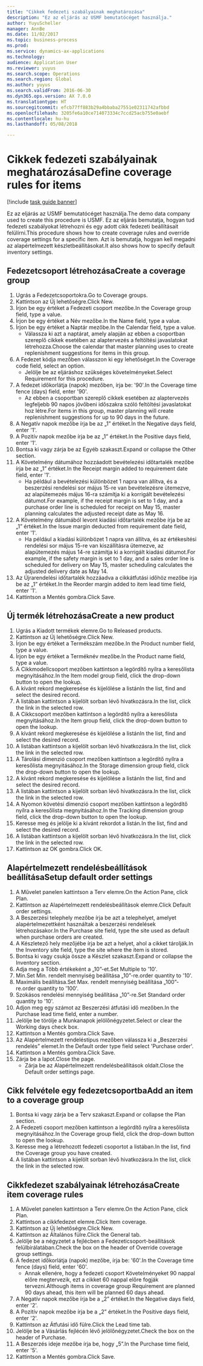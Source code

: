 ```yaml
--- 
title: "Cikkek fedezeti szabályainak meghatározása"
description: "Ez az eljárás az USMF bemutatócéget használja."
author: YuyuScheller
manager: AnnBe
ms.date: 11/02/2017
ms.topic: business-process
ms.prod: 
ms.service: dynamics-ax-applications
ms.technology: 
audience: Application User
ms.reviewer: yuyus
ms.search.scope: Operations
ms.search.region: Global
ms.author: yuyus
ms.search.validFrom: 2016-06-30
ms.dyn365.ops.version: AX 7.0.0
ms.translationtype: HT
ms.sourcegitcommit: efcb77ff883b29a4bbaba27551e02311742afbbd
ms.openlocfilehash: 3205fe6a10ce714073334c7ccd25acb755e0aebf
ms.contentlocale: hu-hu
ms.lasthandoff: 05/08/2018

---
```

# <a name="define-coverage-rules-for-items"></a><span data-ttu-id="e5090-103">Cikkek fedezeti szabályainak meghatározása</span><span class="sxs-lookup"><span data-stu-id="e5090-103">Define coverage rules for items</span></span>

[!include [task guide banner](../../includes/task-guide-banner.md)]

<span data-ttu-id="e5090-104">Ez az eljárás az USMF bemutatócéget használja.</span><span class="sxs-lookup"><span data-stu-id="e5090-104">The demo data company used to create this procedure is USMF.</span></span> <span data-ttu-id="e5090-105">Ez az eljárás bemutatja, hogyan tud fedezeti szabályokat létrehozni és egy adott cikk fedezeti beállításait felülírni.</span><span class="sxs-lookup"><span data-stu-id="e5090-105">This procedure shows how to create coverage rules and override coverage settings for a specific item.</span></span> <span data-ttu-id="e5090-106">Azt is bemutatja, hogyan kell megadni az alapértelmezett készletbeállításokat.</span><span class="sxs-lookup"><span data-stu-id="e5090-106">It also shows how to specify default inventory settings.</span></span>


## <a name="create-a-coverage-group"></a><span data-ttu-id="e5090-107">Fedezetcsoport létrehozása</span><span class="sxs-lookup"><span data-stu-id="e5090-107">Create a coverage group</span></span>
1. <span data-ttu-id="e5090-108">Ugrás a Fedezetcsoportokra.</span><span class="sxs-lookup"><span data-stu-id="e5090-108">Go to Coverage groups.</span></span>
2. <span data-ttu-id="e5090-109">Kattintson az Új lehetőségre.</span><span class="sxs-lookup"><span data-stu-id="e5090-109">Click New.</span></span>
3. <span data-ttu-id="e5090-110">Írjon be egy értéket a Fedezeti csoport mezőbe.</span><span class="sxs-lookup"><span data-stu-id="e5090-110">In the Coverage group field, type a value.</span></span>
4. <span data-ttu-id="e5090-111">Írjon be egy értéket a Név mezőbe.</span><span class="sxs-lookup"><span data-stu-id="e5090-111">In the Name field, type a value.</span></span>
5. <span data-ttu-id="e5090-112">Írjon be egy értéket a Naptár mezőbe.</span><span class="sxs-lookup"><span data-stu-id="e5090-112">In the Calendar field, type a value.</span></span>
    * <span data-ttu-id="e5090-113">Válassza ki azt a naptárat, amely alapján az ebben a csoportban szereplő cikkek esetében az alaptervezés a feltöltési javaslatokat létrehozza.</span><span class="sxs-lookup"><span data-stu-id="e5090-113">Choose the calendar that master planning uses to create replenishment suggestions for items in this group.</span></span>  
6. <span data-ttu-id="e5090-114">A Fedezet kódja mezőben válasszon ki egy lehetőséget.</span><span class="sxs-lookup"><span data-stu-id="e5090-114">In the Coverage code field, select an option.</span></span>
    * <span data-ttu-id="e5090-115">Jelölje be az eljáráshoz szükséges követelményeket.</span><span class="sxs-lookup"><span data-stu-id="e5090-115">Select Requirement for this procedure.</span></span>  
7. <span data-ttu-id="e5090-116">A fedezet időkorlátja (napok) mezőben, írja be: '90'.</span><span class="sxs-lookup"><span data-stu-id="e5090-116">In the Coverage time fence (days) field, enter '90'.</span></span>
    * <span data-ttu-id="e5090-117">Az ebben a csoportban szereplő cikkek esetében az alaptervezés legfeljebb 90 napos jövőbeni időszakra szóló feltöltési javaslatokat hoz létre.</span><span class="sxs-lookup"><span data-stu-id="e5090-117">For items in this group, master planning will create replenishment suggestions for up to 90 days in the future.</span></span>  
8. <span data-ttu-id="e5090-118">A Negatív napok mezőbe írja be az „1” értéket.</span><span class="sxs-lookup"><span data-stu-id="e5090-118">In the Negative days field, enter '1'.</span></span>
9. <span data-ttu-id="e5090-119">A Pozitív napok mezőbe írja be az „1” értéket.</span><span class="sxs-lookup"><span data-stu-id="e5090-119">In the Positive days field, enter '1'.</span></span>
10. <span data-ttu-id="e5090-120">Bontsa ki vagy zárja be az Egyéb szakaszt.</span><span class="sxs-lookup"><span data-stu-id="e5090-120">Expand or collapse the Other section.</span></span>
11. <span data-ttu-id="e5090-121">A Követelmény dátumához hozzáadott bevételezési időtartalék mezőbe írja be az „1” értéket.</span><span class="sxs-lookup"><span data-stu-id="e5090-121">In the Receipt margin added to requirement date field, enter '1'.</span></span>
    * <span data-ttu-id="e5090-122">Ha például a bevételezési különbözet 1 napra van állítva, és a beszerzési rendelési sor május 15-re van bevételezésre ütemezve, az alapütemezés május 16-ra számítja ki a korrigált bevételezési dátumot.</span><span class="sxs-lookup"><span data-stu-id="e5090-122">For example, if the receipt margin is set to 1 day, and a purchase order line is scheduled for receipt on May 15, master planning calculates the adjusted receipt date as May 16.</span></span>  
12. <span data-ttu-id="e5090-123">A Követelmény dátumából levont kiadási időtartalék mezőbe írja be az „1” értéket.</span><span class="sxs-lookup"><span data-stu-id="e5090-123">In the Issue margin deducted from requirement date field, enter '1'.</span></span>
    * <span data-ttu-id="e5090-124">Ha például a kiadási különbözet 1 napra van állítva, és az értékesítési rendelési sor május 15-re van kiszállításra ütemezve, az alapütemezés május 14-re számítja ki a korrigált kiadási dátumot.</span><span class="sxs-lookup"><span data-stu-id="e5090-124">For example, if the safety margin is set to 1 day, and a sales order line is scheduled for delivery on May 15, master scheduling calculates the adjusted delivery date as May 14.</span></span>  
13. <span data-ttu-id="e5090-125">Az Újrarendelési időtartalék hozzáadva a cikkátfutási időhöz mezőbe írja be az „1” értéket.</span><span class="sxs-lookup"><span data-stu-id="e5090-125">In the Reorder margin added to item lead time field, enter '1'.</span></span>
14. <span data-ttu-id="e5090-126">Kattintson a Mentés gombra.</span><span class="sxs-lookup"><span data-stu-id="e5090-126">Click Save.</span></span>

## <a name="create-a-new-product"></a><span data-ttu-id="e5090-127">Új termék létrehozása</span><span class="sxs-lookup"><span data-stu-id="e5090-127">Create a new product</span></span>
1. <span data-ttu-id="e5090-128">Ugrás a Kiadott termékek elemre.</span><span class="sxs-lookup"><span data-stu-id="e5090-128">Go to Released products.</span></span>
2. <span data-ttu-id="e5090-129">Kattintson az Új lehetőségre.</span><span class="sxs-lookup"><span data-stu-id="e5090-129">Click New.</span></span>
3. <span data-ttu-id="e5090-130">Írjon be egy értéket a Termékszám mezőbe.</span><span class="sxs-lookup"><span data-stu-id="e5090-130">In the Product number field, type a value.</span></span>
4. <span data-ttu-id="e5090-131">Írjon be egy értéket a Terméknév mezőbe.</span><span class="sxs-lookup"><span data-stu-id="e5090-131">In the Product name field, type a value.</span></span>
5. <span data-ttu-id="e5090-132">A Cikkmodellcsoport mezőben kattintson a legördítő nyílra a keresőlista megnyitásához.</span><span class="sxs-lookup"><span data-stu-id="e5090-132">In the Item model group field, click the drop-down button to open the lookup.</span></span>
6. <span data-ttu-id="e5090-133">A kívánt rekord megkeresése és kijelölése a listán</span><span class="sxs-lookup"><span data-stu-id="e5090-133">In the list, find and select the desired record.</span></span>
7. <span data-ttu-id="e5090-134">A listában kattintson a kijelölt sorban lévő hivatkozásra.</span><span class="sxs-lookup"><span data-stu-id="e5090-134">In the list, click the link in the selected row.</span></span>
8. <span data-ttu-id="e5090-135">A Cikkcsoport mezőben kattintson a legördítő nyílra a keresőlista megnyitásához.</span><span class="sxs-lookup"><span data-stu-id="e5090-135">In the Item group field, click the drop-down button to open the lookup.</span></span>
9. <span data-ttu-id="e5090-136">A kívánt rekord megkeresése és kijelölése a listán</span><span class="sxs-lookup"><span data-stu-id="e5090-136">In the list, find and select the desired record.</span></span>
10. <span data-ttu-id="e5090-137">A listában kattintson a kijelölt sorban lévő hivatkozásra.</span><span class="sxs-lookup"><span data-stu-id="e5090-137">In the list, click the link in the selected row.</span></span>
11. <span data-ttu-id="e5090-138">A Tárolási dimenzió csoport mezőben kattintson a legördítő nyílra a keresőlista megnyitásához.</span><span class="sxs-lookup"><span data-stu-id="e5090-138">In the Storage dimension group field, click the drop-down button to open the lookup.</span></span>
12. <span data-ttu-id="e5090-139">A kívánt rekord megkeresése és kijelölése a listán</span><span class="sxs-lookup"><span data-stu-id="e5090-139">In the list, find and select the desired record.</span></span>
13. <span data-ttu-id="e5090-140">A listában kattintson a kijelölt sorban lévő hivatkozásra.</span><span class="sxs-lookup"><span data-stu-id="e5090-140">In the list, click the link in the selected row.</span></span>
14. <span data-ttu-id="e5090-141">A Nyomon követési dimenzió csoport mezőben kattintson a legördítő nyílra a keresőlista megnyitásához.</span><span class="sxs-lookup"><span data-stu-id="e5090-141">In the Tracking dimension group field, click the drop-down button to open the lookup.</span></span>
15. <span data-ttu-id="e5090-142">Keresse meg és jelölje ki a kívánt rekordot a listán.</span><span class="sxs-lookup"><span data-stu-id="e5090-142">In the list, find and select the desired record.</span></span>
16. <span data-ttu-id="e5090-143">A listában kattintson a kijelölt sorban lévő hivatkozásra.</span><span class="sxs-lookup"><span data-stu-id="e5090-143">In the list, click the link in the selected row.</span></span>
17. <span data-ttu-id="e5090-144">Kattintson az OK gombra.</span><span class="sxs-lookup"><span data-stu-id="e5090-144">Click OK.</span></span>

## <a name="setup-default-order-settings"></a><span data-ttu-id="e5090-145">Alapértelmezett rendelésbeállítások beállítása</span><span class="sxs-lookup"><span data-stu-id="e5090-145">Setup default order settings</span></span>
1. <span data-ttu-id="e5090-146">A Művelet panelen kattintson a Terv elemre.</span><span class="sxs-lookup"><span data-stu-id="e5090-146">On the Action Pane, click Plan.</span></span>
2. <span data-ttu-id="e5090-147">Kattintson az Alapértelmezett rendelésbeállítások elemre.</span><span class="sxs-lookup"><span data-stu-id="e5090-147">Click Default order settings.</span></span>
3. <span data-ttu-id="e5090-148">A Beszerzési telephely mezőbe írja be azt a telephelyet, amelyet alapértelmezettként használtak a beszerzési rendelések létrehozásakor.</span><span class="sxs-lookup"><span data-stu-id="e5090-148">In the Purchase site field, type the site used as default when purchase orders are created.</span></span>
4. <span data-ttu-id="e5090-149">A Készletező hely mezőjébe írja be azt a helyet, ahol a cikket tárolják.</span><span class="sxs-lookup"><span data-stu-id="e5090-149">In the Inventory site field, type the site where the item is stored.</span></span>
5. <span data-ttu-id="e5090-150">Bontsa ki vagy csukja össze a Készlet szakaszt.</span><span class="sxs-lookup"><span data-stu-id="e5090-150">Expand or collapse the Inventory section.</span></span>
6. <span data-ttu-id="e5090-151">Adja meg a Több értékeként a „10”-et.</span><span class="sxs-lookup"><span data-stu-id="e5090-151">Set Multiple to '10'.</span></span>
7. <span data-ttu-id="e5090-152">Min.</span><span class="sxs-lookup"><span data-stu-id="e5090-152">Set Min.</span></span> <span data-ttu-id="e5090-153">rendelt mennyiség beállítása „10”-re.</span><span class="sxs-lookup"><span data-stu-id="e5090-153">order quantity to '10'.</span></span>
8. <span data-ttu-id="e5090-154">Maximális beállítása.</span><span class="sxs-lookup"><span data-stu-id="e5090-154">Set Max.</span></span> <span data-ttu-id="e5090-155">rendelt mennyiség beállítása „100”-re.</span><span class="sxs-lookup"><span data-stu-id="e5090-155">order quantity to '100'.</span></span>
9. <span data-ttu-id="e5090-156">Szokásos rendelési mennyiség beállítása „10”-re.</span><span class="sxs-lookup"><span data-stu-id="e5090-156">Set Standard order quantity to '10'.</span></span>
10. <span data-ttu-id="e5090-157">Adjon meg egy számot az Beszerzési átfutási idő mezőben.</span><span class="sxs-lookup"><span data-stu-id="e5090-157">In the Purchase lead time field, enter a number.</span></span>
11. <span data-ttu-id="e5090-158">Jelölje be törölje a Munkanapok jelölőnégyzetet.</span><span class="sxs-lookup"><span data-stu-id="e5090-158">Select or clear the Working days check box.</span></span>
12. <span data-ttu-id="e5090-159">Kattintson a Mentés gombra.</span><span class="sxs-lookup"><span data-stu-id="e5090-159">Click Save.</span></span>
13. <span data-ttu-id="e5090-160">Az Alapértelmezett rendeléstípus mezőben válassza ki a „Beszerzési rendelés” elemet.</span><span class="sxs-lookup"><span data-stu-id="e5090-160">In the Default order type field select 'Purchase order'.</span></span>
14. <span data-ttu-id="e5090-161">Kattintson a Mentés gombra.</span><span class="sxs-lookup"><span data-stu-id="e5090-161">Click Save.</span></span>
15. <span data-ttu-id="e5090-162">Zárja be a lapot.</span><span class="sxs-lookup"><span data-stu-id="e5090-162">Close the page.</span></span>
    * <span data-ttu-id="e5090-163">Zárja be az Alapértelmezett rendelésbeállítások oldalt.</span><span class="sxs-lookup"><span data-stu-id="e5090-163">Close the Default order settings page.</span></span>  

## <a name="add-an-item-to-a-coverage-group"></a><span data-ttu-id="e5090-164">Cikk felvétele egy fedezetcsoportba</span><span class="sxs-lookup"><span data-stu-id="e5090-164">Add an item to a coverage group</span></span>
1. <span data-ttu-id="e5090-165">Bontsa ki vagy zárja be a Terv szakaszt.</span><span class="sxs-lookup"><span data-stu-id="e5090-165">Expand or collapse the Plan section.</span></span>
2. <span data-ttu-id="e5090-166">A Fedezeti csoport mezőben kattintson a legördítő nyílra a keresőlista megnyitásához.</span><span class="sxs-lookup"><span data-stu-id="e5090-166">In the Coverage group field, click the drop-down button to open the lookup.</span></span>
3. <span data-ttu-id="e5090-167">Keresse meg a létrehozott fedezeti csoportot a listában.</span><span class="sxs-lookup"><span data-stu-id="e5090-167">In the list, find the Coverage group you have created.</span></span>
4. <span data-ttu-id="e5090-168">A listában kattintson a kijelölt sorban lévő hivatkozásra.</span><span class="sxs-lookup"><span data-stu-id="e5090-168">In the list, click the link in the selected row.</span></span>

## <a name="create-item-coverage-rules"></a><span data-ttu-id="e5090-169">Cikkfedezet szabályainak létrehozása</span><span class="sxs-lookup"><span data-stu-id="e5090-169">Create item coverage rules</span></span>
1. <span data-ttu-id="e5090-170">A Művelet panelen kattintson a Terv elemre.</span><span class="sxs-lookup"><span data-stu-id="e5090-170">On the Action Pane, click Plan.</span></span>
2. <span data-ttu-id="e5090-171">Kattintson a cikkfedezet elemre.</span><span class="sxs-lookup"><span data-stu-id="e5090-171">Click Item coverage.</span></span>
3. <span data-ttu-id="e5090-172">Kattintson az Új lehetőségre.</span><span class="sxs-lookup"><span data-stu-id="e5090-172">Click New.</span></span>
4. <span data-ttu-id="e5090-173">Kattintson az Általános fülre.</span><span class="sxs-lookup"><span data-stu-id="e5090-173">Click the General tab.</span></span>
5. <span data-ttu-id="e5090-174">Jelölje be a négyzetet a fejlécben a Fedezeticsoport-beállítások felülbírálatában.</span><span class="sxs-lookup"><span data-stu-id="e5090-174">Check the box on the header of Override coverage group settings.</span></span>
6. <span data-ttu-id="e5090-175">A fedezet időkorlátja (napok) mezőbe, írja be: '60'.</span><span class="sxs-lookup"><span data-stu-id="e5090-175">In the Coverage time fence (days) field, enter '60'.</span></span>
    * <span data-ttu-id="e5090-176">Annak ellenére, hogy a fedezeti csoport Követelményeket 90 nappal előre megtervezik, ezt a cikket 60 nappal előre fogják tervezni.</span><span class="sxs-lookup"><span data-stu-id="e5090-176">Although items in coverage group Requirement are planned 90 days ahead, this item will be planned 60 days ahead.</span></span>  
7. <span data-ttu-id="e5090-177">A Negatív napok mezőbe írja be a „2” értéket.</span><span class="sxs-lookup"><span data-stu-id="e5090-177">In the Negative days field, enter '2'.</span></span>
8. <span data-ttu-id="e5090-178">A Pozitív napok mezőbe írja be a „2” értéket.</span><span class="sxs-lookup"><span data-stu-id="e5090-178">In the Positive days field, enter '2'.</span></span>
9. <span data-ttu-id="e5090-179">Kattintson az Átfutási idő fülre.</span><span class="sxs-lookup"><span data-stu-id="e5090-179">Click the Lead time tab.</span></span>
10. <span data-ttu-id="e5090-180">Jelölje be a Vásárlás fejlécén lévő jelölőnégyzetet.</span><span class="sxs-lookup"><span data-stu-id="e5090-180">Check the box on the header of Purchase.</span></span>
11. <span data-ttu-id="e5090-181">A Beszerzés ideje mezőbe írja be, hogy „5”.</span><span class="sxs-lookup"><span data-stu-id="e5090-181">In the Purchase time field, enter '5'.</span></span>
12. <span data-ttu-id="e5090-182">Kattintson a Mentés gombra.</span><span class="sxs-lookup"><span data-stu-id="e5090-182">Click Save.</span></span>


